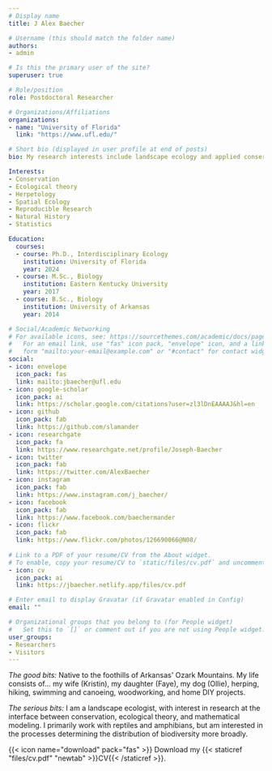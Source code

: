 ```yaml
---
# Display name
title: J Alex Baecher

# Username (this should match the folder name)
authors:
- admin

# Is this the primary user of the site?
superuser: true

# Role/position
role: Postdoctoral Researcher 

# Organizations/Affiliations
organizations:
- name: "University of Florida"
  link: "https://www.ufl.edu/"

# Short bio (displayed in user profile at end of posts)
bio: My research interests include landscape ecology and applied conservation of reptiles and amphibians

Interests:
- Conservation 
- Ecological theory
- Herpetology
- Spatial Ecology
- Reproducible Research
- Natural History
- Statistics

Education:
  courses:
  - course: Ph.D., Interdisciplinary Ecology
    institution: University of Florida
    year: 2024
  - course: M.Sc., Biology
    institution: Eastern Kentucky University
    year: 2017
  - course: B.Sc., Biology
    institution: University of Arkansas
    year: 2014

# Social/Academic Networking
# For available icons, see: https://sourcethemes.com/academic/docs/page-builder/#icons
#   For an email link, use "fas" icon pack, "envelope" icon, and a link in the
#   form "mailto:your-email@example.com" or "#contact" for contact widget.
social:
- icon: envelope
  icon_pack: fas
  link: mailto:jbaecher@ufl.edu 
- icon: google-scholar
  icon_pack: ai
  link: https://scholar.google.com/citations?user=zl3lDnEAAAAJ&hl=en
- icon: github
  icon_pack: fab
  link: https://github.com/slamander
- icon: researchgate
  icon_pack: fa
  link: https://www.researchgate.net/profile/Joseph-Baecher
- icon: twitter
  icon_pack: fab
  link: https://twitter.com/AlexBaecher
- icon: instagram
  icon_pack: fab
  link: https://www.instagram.com/j_baecher/
- icon: facebook
  icon_pack: fab
  link: https://www.facebook.com/baechermander
- icon: flickr
  icon_pack: fab
  link: https://www.flickr.com/photos/126690066@N08/
  
# Link to a PDF of your resume/CV from the About widget.
# To enable, copy your resume/CV to `static/files/cv.pdf` and uncomment the lines below.
- icon: cv
  icon_pack: ai
  link: https://jbaecher.netlify.app/files/cv.pdf

# Enter email to display Gravatar (if Gravatar enabled in Config)
email: ""

# Organizational groups that you belong to (for People widget)
#   Set this to `[]` or comment out if you are not using People widget.
user_groups:
- Researchers
- Visitors
---
```


*The good bits:*
Native to the foothills of Arkansas' Ozark Mountains. My life consists of... my wife (Kristin), my daughter (Faye), my dog (Ollie), herping, hiking, swimming and canoeing, woodworking, and home DIY projects.

*The serious bits:*
I am a landscape ecologist, with interest in research at the interface between conservation, ecological theory, and mathematical modeling. I primarily work with reptiles and amphibians, but am interested in the processes determining the distribution of biodiversity more broadly. 

{{< icon name="download" pack="fas" >}} Download my {{< staticref "files/cv.pdf" "newtab" >}}CV{{< /staticref >}}.

